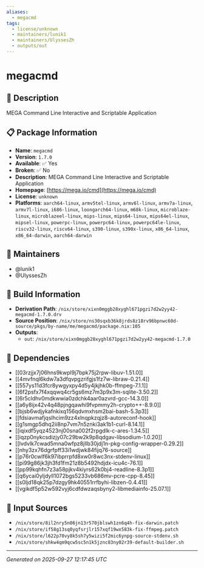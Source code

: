 ```yaml
---
aliases:
  - megacmd
tags:
  - license/unknown
  - maintainers/lunik1
  - maintainers/UlyssesZh
  - outputs/out
---
```


# megacmd

## 📝 Description

MEGA Command Line Interactive and Scriptable Application

## 📋 Package Information

- **Name**: `megacmd`
- **Version**: `1.7.0`
- **Available**: ✅ Yes
- **Broken**: ✅ No
- **Description**: MEGA Command Line Interactive and Scriptable Application
- **Homepage**: [https://mega.io/cmd](https://mega.io/cmd)
- **License**: `unknown`
- **Platforms**: `aarch64-linux`, `armv5tel-linux`, `armv6l-linux`, `armv7a-linux`, `armv7l-linux`, `i686-linux`, `loongarch64-linux`, `m68k-linux`, `microblaze-linux`, `microblazeel-linux`, `mips-linux`, `mips64-linux`, `mips64el-linux`, `mipsel-linux`, `powerpc-linux`, `powerpc64-linux`, `powerpc64le-linux`, `riscv32-linux`, `riscv64-linux`, `s390-linux`, `s390x-linux`, `x86_64-linux`, `x86_64-darwin`, `aarch64-darwin`
## 👥 Maintainers

- @lunik1
- @UlyssesZh


## 🔧 Build Information

- **Derivation Path**: `/nix/store/xixn0mggb28xyghl671pgzi7d2w2yy42-megacmd-1.7.0.drv`
- **Source Position**: `/nix/store/ns30sqxb36k8jrds8z18rv96bpnwc60d-source/pkgs/by-name/me/megacmd/package.nix:105`
- **Outputs**:
  - `out`:  `/nix/store/xixn0mggb28xyghl671pgzi7d2w2yy42-megacmd-1.7.0`

## 🔗 Dependencies

- [[03rzjjx7j06hns9kwpl9j7bpk75j2rpw-libuv-1.51.0]]
- [[4mvfnql6kdw7a3dfqvpgzrifgjs1fz7w-libraw-0.21.4]]
- [[557ys11d3fcr8ywgyxpy4d5y4jkjhk0b-ffmpeg-7.1.1]]
- [[6f2psfx7f4xqqwq4cr5gs6mz7m3p9x3m-sqlite-3.50.2]]
- [[6r5cldhv0mdkwwia0zdchk4aar0azvrd-gcc-14.3.0]]
- [[a6y8ijx42v4q48pjngqawhi9fvpmmy2h-crypto++-8.9.0]]
- [[bjsb6wdjykafnkixq156qdvmxhsm2bai-bash-5.3p3]]
- [[fdsiavmafjqslhcim9zz4xlnqpkzqjz8-autoreconf-hook]]
- [[g1smgp5dhq2ii8np7vm7n5znki3ak1b1-curl-8.14.1]]
- [[iqixdf5yqz4523nj00sna002f2rpgdlk-c-ares-1.34.5]]
- [[iqzp0nykcsdizjy07c29bw2k9p8qdgav-libsodium-1.0.20]]
- [[lvdvlk7cwad5mna0wfpz8jllb30jdj1n-pkg-config-wrapper-0.29.2]]
- [[nhy3zx76dgrfpff33i1wdjwk84fijq76-source]]
- [[p76r0cwlf6k97ibprrpfd8xw0r8wc3nx-stdenv-linux]]
- [[pi99g86jk3jh3fd1fm21z8b5492hdjdx-icu4c-76.1]]
- [[pp99kqhfn7z3a58pjkv4kiyrs62k0bj4-readline-8.3p1]]
- [[q6ycai0yljdyll1072bgs5233vb686mv-pcre-cpp-8.45]]
- [[s0ljd18qk25p7dzgy9hk40551rrfbyhi-libzen-0.4.41]]
- [[vgikdf5p52w592vyj6cdfdwzaqsbyny2-libmediainfo-25.07.1]]

## 📁 Input Sources

- `/nix/store/8il2nry5n06jn13r570jblswh1zn6q4h-fix-darwin.patch`
- `/nix/store/if58g13sq0yqfsrjlr157xqf19wx583k-fix-ffmpeg.patch`
- `/nix/store/l622p70vy8k5sh7y5wizi5f2mic6ynpg-source-stdenv.sh`
- `/nix/store/shkw4qm9qcw5sc5n1k5jznc83ny02r39-default-builder.sh`

---
*Generated on 2025-09-27 12:17:45 UTC*
